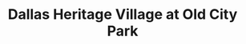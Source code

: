 ---
layout: repo
title: "Dallas Heritage Village at Old City Park"
id: 17074
permalink: repos/17074/
---
